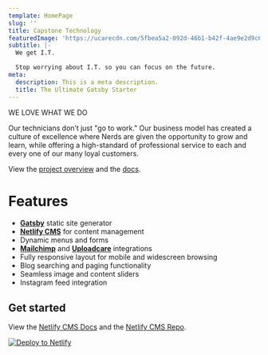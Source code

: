 ```yaml
---
template: HomePage
slug: ''
title: Capstone Technology
featuredImage: 'https://ucarecdn.com/5fbea5a2-092d-46b1-b42f-4ae9e2d9c6ea/'
subtitle: |-
  We get I.T. 

  Stop worrying about I.T. so you can focus on the future.
meta:
  description: This is a meta description.
  title: The Ultimate Gatsby Starter
---
```

WE LOVE WHAT WE DO

Our technicians don’t just "go to work." Our business model has created a culture of excellence where Nerds are given the opportunity to grow and learn, while offering a high-standard of professional service to each and every one of our many loyal customers.



View the [project overview](https://thriveweb.com.au/the-lab/yellowcake-gatsby-react-js-starter-project/) and the [docs](https://github.com/thriveweb/yellowcake/blob/master/README.md).

# Features

* **[Gatsby](https://gatsbyjs.org)** static site generator
* **[Netlify CMS](https://github.com/netlify/netlify-cms)** for content management
* Dynamic menus and forms
* **[Mailchimp](http://mailchimp.com)** and **[Uploadcare](https://uploadcare.com)** integrations
* Fully responsive layout for mobile and widescreen browsing
* Blog searching and paging functionality
* Seamless image and content sliders
* Instagram feed integration

## Get started

View the [Netlify CMS Docs](https://www.netlifycms.org/docs/) and the [Netlify CMS Repo](https://github.com/netlify/netlify-cms).

[![Deploy to Netlify](https://www.netlify.com/img/deploy/button.svg)](https://app.netlify.com/start/deploy?repository=https://github.com/thriveweb/yellowcake&stack=cms)

